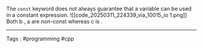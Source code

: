 The `const` keyword does not always guarantee that a variable can be used in a constant expression. ![[code_20250311_224339_via_10015_io 1.png]]
Both b , a are non-const whereas c is . 

___
Tags : #programming #cpp 